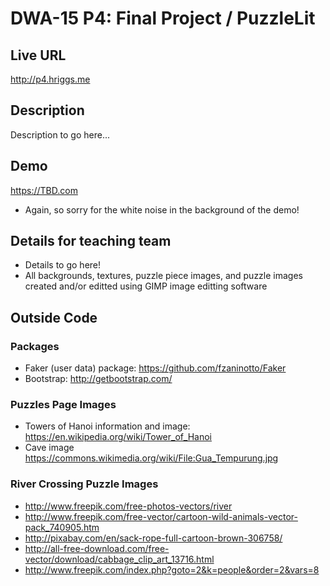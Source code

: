 # DWA-15 P4: Final Project / PuzzleLit

## Live URL
<http://p4.hriggs.me>

## Description
Description to go here...

## Demo
<https://TBD.com>
* Again, so sorry for the white noise in the background of the demo! 

## Details for teaching team
* Details to go here! 
* All backgrounds, textures, puzzle piece images, and puzzle images created and/or editted using GIMP image editting software

## Outside Code
### Packages
* Faker (user data) package: <https://github.com/fzaninotto/Faker>
* Bootstrap: <http://getbootstrap.com/>

### Puzzles Page Images
* Towers of Hanoi information and image: <https://en.wikipedia.org/wiki/Tower_of_Hanoi>
* Cave image <https://commons.wikimedia.org/wiki/File:Gua_Tempurung.jpg>

### River Crossing Puzzle Images
* <http://www.freepik.com/free-photos-vectors/river>
* <http://www.freepik.com/free-vector/cartoon-wild-animals-vector-pack_740905.htm>
* <http://pixabay.com/en/sack-rope-full-cartoon-brown-306758/>
* <http://all-free-download.com/free-vector/download/cabbage_clip_art_13716.html>
* <http://www.freepik.com/index.php?goto=2&k=people&order=2&vars=8>

